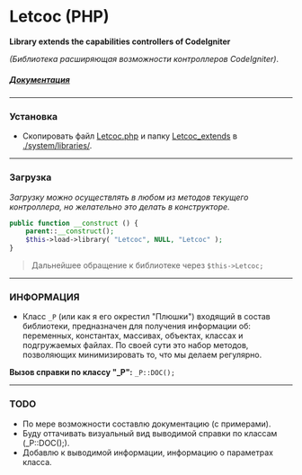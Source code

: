 # Letcoc (PHP)
**Library extends the capabilities controllers of CodeIgniter**

_(Библиотека расширяющая возможности контроллеров CodeIgniter)_.

##### [Документация](https://github.com/laosun/Letcoc/wiki "ВИКИ-МАНА")
* * * * * *

### Установка

* Скопировать файл <u>Letcoc.php</u> и папку <u>Letcoc_extends</u> в <u>./system/libraries/</u>.

* * * * * *

### Загрузка
_Загрузку можно осуществлять в любом из методов текущего контроллера, но желательно это делать в конструкторе._
```php
public function __construct () {
	parent::__construct();
	$this->load->library( "Letcoc", NULL, "Letcoc" );
}
```
> Дальнейшее обращение к библиотеке через `$this->Letcoc;`

* * * * * *

### ИНФОРМАЦИЯ

- Класс `_P` (или как я его окрестил "Плюшки") входящий в состав библиотеки,
  предназначен для получения информации об: переменных, константах, массивах,
  объектах, классах и подгружаемых файлах. По своей сути это набор методов,
  позволяющих минимизировать то, что мы делаем регулярно.

**Вызов справки по классу "_P":** `_P::DOC();`

* * * * * *


### TODO

- По мере возможности составлю документацию (с примерами).
- Буду оттачивать визуальный вид выводимой справки по классам (_P::DOC();).
- Добавлю к выводимой информации, информацию о параметрах класса.
	

